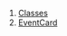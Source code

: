 

1. [Classes](widgets_event_card/widgets_event_card-library.html#classes)
2. [EventCard](widgets_event_card/EventCard-class.html)
